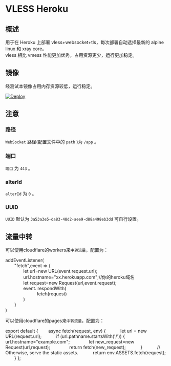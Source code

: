 # VLESS Heroku

## 概述

用于在 Heroku 上部署 vless+websocket+tls，每次部署自动选择最新的 alpine linux 和 xray core。  
vless 相比 vmess 性能更加优秀，占用资源更少，运行更加稳定。

## 镜像

经测试本镜像占用内存资源较低，运行稳定。

[![Deploy](https://www.herokucdn.com/deploy/button.png)](https://dashboard.heroku.com/new?template=https%3A%2F%2Fgithub.com%2Fbacehan%2Fvvll)

## 注意

### 路径

`WebSocket` 路径(配置文件中的 `path` )为 `/app` 。

### 端口

`端口` 为 `443` 。

### alterId

`alterId` 为 `0` 。

### UUID

`UUID` 默认为 `3a53a3e5-da83-48d2-aee9-d88a498eb3dd` 可自行设置。

## 流量中转

可以使用cloudflare的workers来`中转流量`，配置为：  

addEventListener(  
&emsp;&emsp;"fetch",event => {  
&emsp;&emsp;&emsp;&emsp;let url=new URL(event.request.url);  
&emsp;&emsp;&emsp;&emsp;url.hostname="xx.herokuapp.com";//你的heroku域名    
&emsp;&emsp;&emsp;&emsp;let request=new Request(url,event.request);  
&emsp;&emsp;&emsp;&emsp;event. respondWith(  
&emsp;&emsp;&emsp;&emsp;&emsp;&emsp;&emsp;fetch(request)  
&emsp;&emsp;&emsp;&emsp;)  
&emsp;&emsp;}  
)  

可以使用cloudflare的pages来`中转流量`，配置为： 

export default {
&emsp;&emsp;async fetch(request, env) {
&emsp;&emsp;&emsp;let url = new URL(request.url);
&emsp;&emsp;&emsp;if (url.pathname.startsWith('/')) {
&emsp;&emsp;&emsp;&emsp;url.hostname="example.com";
&emsp;&emsp;&emsp;&emsp;let new_request=new Request(url,request);
&emsp;&emsp;&emsp;&emsp;return fetch(new_request);
&emsp;&emsp;&emsp;}
&emsp;&emsp;&emsp;// Otherwise, serve the static assets.
&emsp;&emsp;&emsp;return env.ASSETS.fetch(request);
&emsp;&emsp;}
};
